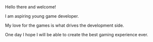 Hello there and welcome!

I am aspiring young game developer.

My love for the games is what drives the development side.

One day I hope I will be able to create the best gaming experience ever.

<!---
H4l0g3n/H4l0g3n is a ✨ special ✨ repository because its `README.md` (this file) appears on your GitHub profile.
You can click the Preview link to take a look at your changes.
--->
